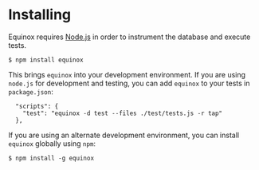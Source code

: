 # Installing

Equinox requires [Node.js](https://nodejs.org/) in order to instrument the
database and execute tests.

```
$ npm install equinox
```

This brings `equinox` into your development environment.  If you are using
`node.js` for development and testing, you can add `equinox` to your tests
in `package.json`:

```
  "scripts": {
    "test": "equinox -d test --files ./test/tests.js -r tap"
  },
```

If you are using an alternate development environment, you can install
`equinox` globally using `npm`:

```
$ npm install -g equinox
```
